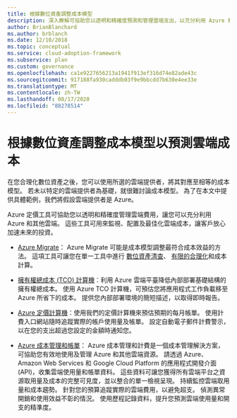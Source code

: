 ```yaml
---
title: 根據數位資產調整成本模型
description: 深入瞭解可協助您以透明和精確度預測和管理雲端支出，以充分利用 Azure 和其他雲端的 Azure 定價工具。
author: BrianBlanchard
ms.author: brblanch
ms.date: 12/10/2018
ms.topic: conceptual
ms.service: cloud-adoption-framework
ms.subservice: plan
ms.custom: governance
ms.openlocfilehash: ca1e9227656213a1941f913ef316d74e82ade43c
ms.sourcegitcommit: 917188fa930cadddb03f9e9bbcdd7b630e4ee33e
ms.translationtype: MT
ms.contentlocale: zh-TW
ms.lasthandoff: 08/17/2020
ms.locfileid: "88278514"
---
```

# <a name="align-cost-models-with-the-digital-estate-to-forecast-cloud-costs"></a>根據數位資產調整成本模型以預測雲端成本

在您合理化數位資產之後，您可以使用所選的雲端提供者，將其對應至相等的成本模型。 若未以特定的雲端提供者為基礎，就很難討論成本模型。 為了在本文中提供具體範例，我們將假設雲端提供者是 Azure。

Azure 定價工具可協助您以透明和精確度管理雲端費用，讓您可以充分利用 Azure 和其他雲端。 這些工具可用來監視、配置及最佳化雲端成本，讓客戶放心加速未來的投資。

- [Azure Migrate](/azure/migrate/migrate-services-overview)： Azure Migrate 可能是成本模型調整最符合成本效益的方法。 這項工具可讓您在單一工具中進行 [數位資產清查](./inventory.md)、 [有限的合理化](./rationalize.md)和成本計算。

- [擁有權總成本 (TCO) 計算機](https://azure.microsoft.com/pricing/tco/calculator)：利用 Azure 雲端平臺降低內部部署基礎結構的擁有權總成本。 使用 Azure TCO 計算機，可預估您將應用程式工作負載移至 Azure 所省下的成本。 提供您內部部署環境的簡短描述，以取得即時報告。

- [Azure 定價計算機](https://azure.microsoft.com/pricing/calculator)：使用我們的定價計算機來預估預期的每月帳單。 使用計費入口網站隨時追蹤實際的帳戶使用量及帳單。 設定自動電子郵件計費警示，以在您的支出超過您設定的金額時通知您。

- [Azure 成本管理和帳單](/azure/cost-management-billing/cost-management-billing-overview)： Azure 成本管理和計費是一個成本管理解決方案，可協助您有效地使用及管理 Azure 和其他雲端資源。 請透過 Azure、Amazon Web Services 和 Google Cloud Platform 的應用程式開發介面 (API)，收集雲端使用量和帳單資料。 這些資料可讓您獲得所有雲端平台之資源取用量及成本的完整可見度，並以整合的單一檢視呈現。 持續監控雲端取用量和成本趨勢。 針對您的預算追蹤實際的雲端費用，以避免超支。 偵測異常開銷和使用效益不彰的情況。 使用歷程記錄資料，提升您預測雲端使用量和開支的精準度。